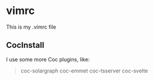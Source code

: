 # vimrc
This is my .vimrc file

## CocInstall
I use some more Coc plugins, like:
> coc-solargraph
> coc-emmet
> coc-tsserver
> coc-svelte
